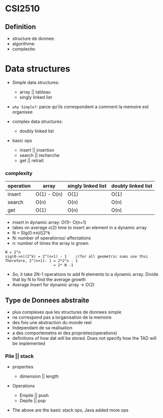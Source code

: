 # CSI2510

## Definition
- structure de donnee:
- algorithme:
- complexite:

# Data structures

- Simple data structures:
  - array || tableau
  - singly linked list
- `why Simple?`: parce qu'ils correspondent a comment la memoire est organisee

- complex data structures:

  - doubly linked list

- basic ops
  - insert || insertion
  - search || recherche
  - get || retrait

### complexity

| operation | array       | singly linked list | doubly linked list |
| --------- | ----------- | ------------------ | ------------------ |
| insert    | O(1) - O(n) | O(1)               | O(1)               |
| search    | O(n)        | O(n)               | O(n)               |
| get       | O(1)        | O(n)               | O(n)               |

- insert in dynamic array: O(1)- O(n+1)
- takes on average o(2) time to insert an element in a dynamic array
- N = SIg(0->n)()2^k
- N: number of operationss/ affectations
- n: number of times the array is grown
```
N = 2^n
sig(0->n)(2^k) = 2^(n+1) - 1    //for all geometric sums use thsi
Therefore, 2^(n+1)- 1 = 2*2^n - 1 
                      = 2* N -1

```
- So, it take 2N-1 operations to add N elements to a dynamic array. Divide that by N to find the average growth
- Average Insert for dynamic array -> O(2) 

## Type de Donnees abstraite
- plus complexes que les structures de donnees simple
- ne correspond pas a lorganisation de la memoire
- des fois une abstraction du monde reel
- Independant de sa realisation
- a des comportemetns et des proprietes(operations)
- definitions of how dat will be stored. Does not specify how the TAD will be implemented
### Pile || stack
- properties
    - dimension || length
- Operations
    - Empile || push
    - Depile || pop

- The above are the basic stack ops, Java added more ops

 

